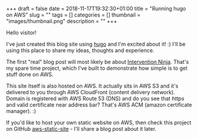 +++ 
draft = false
date = 2018-11-17T19:32:30+01:00
title = "Running hugo on AWS"
slug = "" 
tags = []
categories = []
thumbnail = "images/thumbnail.png"
description = ""
+++

Hello visitor! 

I've just created this blog site using <a href="https://gohugo.io/" target="_blank">hugo</a> and I'm excited about it! :) I'll be using this place to share my ideas, thoughts and experience. 

The first "real" blog post will most likely be about <a href="https://www.intervention.ninja/" target="_blank">Intervention Ninja</a>. That's my spare time project, which I've built to demonstrate how simple is to get stuff done on AWS.

This site itself is also hosted on AWS. It actually sits in AWS S3 and it's delivered to you through AWS CloudFront (content delivery network). 
Domain is registered with AWS Route 53 (DNS) and do you see that *https* and valid certificate near address bar? 
That's AWS ACM (amazon certificate manager). :) 

If you'd like to host your own static website on AWS, then check this project on GitHub <a href="https://github.com/pkrayzel/aws-static-site" target="_blank">aws-static-site</a> - I'll share a blog post about it later.
